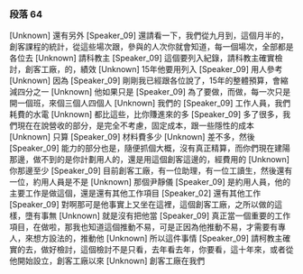 ### 段落 64

[Unknown] 還有另外
[Speaker_09] 還請看一下，我們從九月到，這個月半的，創客課程的統計，從這些場次跟，參與的人次你就會知道，每一個場次，全部都是各位去
[Unknown] 請科教主
[Speaker_09] 這個要列入紀錄，請科教主確實檢討，創客工廠，的，績效
[Unknown] 15年他要用列入
[Speaker_09] 用人參考
[Unknown] 因為
[Speaker_09] 剛剛我已經跟各位說了，15年的整體預算，會縮減四分之一
[Unknown] 他如果只是
[Speaker_09] 為了要做，而做，每一次只是開一個班，來個三個人四個人
[Unknown] 我們的
[Speaker_09] 工作人員，我們耗費的水電
[Unknown] 都比這些，比你賺進來的多
[Speaker_09] 多了很多，我們現在在說營收的部分，是完全不考慮，固定成本，跟一些隱性的成本
[Unknown] 只算
[Speaker_09] 材料費多少
[Unknown] 差不多，然後
[Speaker_09] 能力的部分也是，隨便抓個大概，沒有真正精算，而你們現在建陽那邊，做不到的是你計劃用人的，還是用這個創客這邊的，經費用的
[Unknown] 你那邊至少
[Speaker_09] 目前創客工廠，有一位助理，有一位工讀生，然後還有一位，約用人員是不是
[Unknown] 那個尹靜儀
[Speaker_09] 是約用人員，他的主要工作是做這個，還是還有其他工作項目
[Speaker_02] 還有其他工作
[Speaker_09] 對啊那可是他事實上又坐在這裡，這個創客工廠，之所以做的這樣，墮有事無
[Unknown] 就是沒有把他當
[Speaker_09] 真正當一個重要的工作項目，在做啦，那我也知道這個推動不易，可是正因為他推動不易，才需要有專人，來想方設法的，推動他
[Unknown] 所以這件事情
[Speaker_09] 請柯教主確實的去，做好檢討，這個檢討不是只看，去年看去年，你要看，這十年來，或者從他開始設立，創客工廠以來
[Unknown] 創客工廠在我們